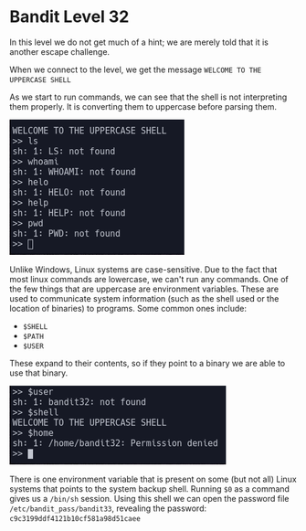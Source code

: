 # Bandit Level 32

In this level we do not get much of a hint; we are merely told that it is another escape challenge.

When we connect to the level, we get the message `WELCOME TO THE UPPERCASE SHELL`

As we start to run commands, we can see that the shell is not interpreting them properly. It is converting them to uppercase before parsing them.

![58e67432.png](../src/58e67432.png)

Unlike Windows, Linux systems are case-sensitive. Due to the fact that most linux commands are lowercase, we can't run any commands. One of the few things that are uppercase are environment variables. These are used to communicate system information (such as the shell used or the location of binaries) to programs. Some common ones include:

- `$SHELL`
- `$PATH`
- `$USER`

These expand to their contents, so if they point to a binary we are able to use that binary.

![9a4e9098.png](../src/9a4e9098.png)

There is one environment variable that is present on some (but not all) Linux systems that points to the system backup shell. Running `$0` as a command gives us a `/bin/sh` session. Using this shell we can open the password file `/etc/bandit_pass/bandit33`, revealing the password: `c9c3199ddf4121b10cf581a98d51caee`
